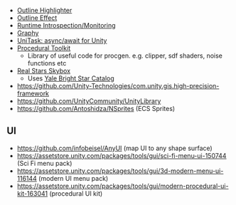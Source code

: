  - [Outline Highlighter](https://github.com/Arvtesh/UnityFx.Outline)
 - [Outline Effect](https://github.com/cakeslice/Outline-Effect)
 - [Runtime Introspection/Monitoring](https://github.com/JohnBaracuda/com.baracuda.runtime-monitoring)
 - [Graphy](https://github.com/Tayx94/graphy)
 - [UniTask: async/await for Unity](https://github.com/Cysharp/UniTask)
 - [Procedural Toolkit](https://github.com/Syomus/ProceduralToolkit)
    - Library of useful code for procgen. e.g. clipper, sdf shaders, noise functions etc
 - [Real Stars Skybox](https://assetstore.unity.com/packages/2d/textures-materials/sky/starbox-29852)
    - Uses [Yale Bright Star Catalog](/Webpages/YaleBrightStarCatalog)
- https://github.com/Unity-Technologies/com.unity.gis.high-precision-framework
- https://github.com/UnityCommunity/UnityLibrary
- https://github.com/Antoshidza/NSprites (ECS Sprites)

## UI
- https://github.com/infobeisel/AnyUI (map UI to any shape surface)
- https://assetstore.unity.com/packages/tools/gui/sci-fi-menu-ui-150744 (Sci Fi menu pack)
- https://assetstore.unity.com/packages/tools/gui/3d-modern-menu-ui-116144 (modern UI menu pack)
- https://assetstore.unity.com/packages/tools/gui/modern-procedural-ui-kit-163041 (procedural UI kit)